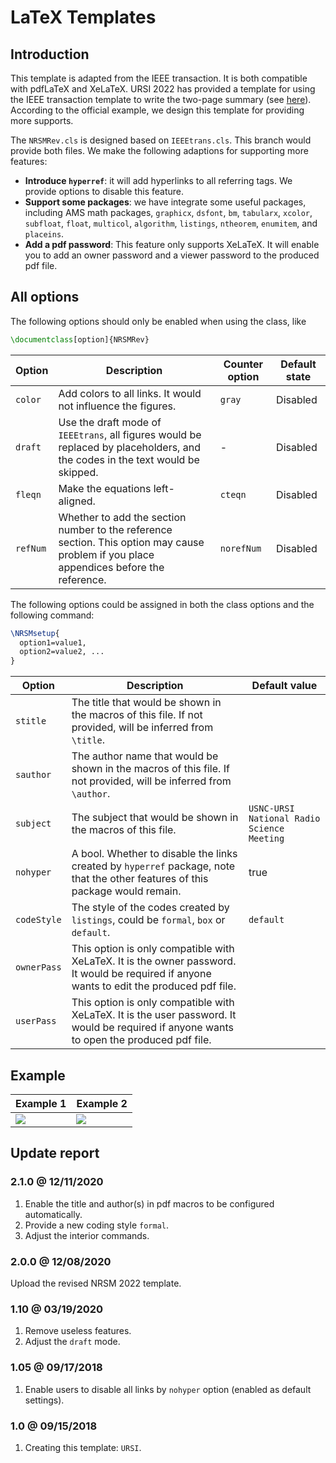 # LaTeX Templates

## Introduction

This template is adapted from the IEEE transaction. It is both compatible with pdfLaTeX and XeLaTeX. URSI 2022 has provided a template for using the IEEE transaction template to write the two-page summary (see [here][ursi]). According to the official example, we design this template for providing more supports.

The `NRSMRev.cls` is designed based on `IEEEtrans.cls`. This branch would provide both files. We make the following adaptions for supporting more features:

* **Introduce `hyperref`**: it will add hyperlinks to all referring tags. We provide options to disable this feature.
* **Support some packages**: we have integrate some useful packages, including AMS math packages, `graphicx`, `dsfont`,  `bm`, `tabularx`, `xcolor`, `subfloat`, `float`, `multicol`, `algorithm`, `listings`, `ntheorem`, `enumitem`, and `placeins`.
* **Add a pdf password**: This feature only supports XeLaTeX. It will enable you to add an owner password and a viewer password to the produced pdf file. 

## All options

The following options should only be enabled when using the class, like

```latex
\documentclass[option]{NRSMRev}
```

| Option | Description | Counter option | Default state |
| -----  |   -----     |      -----     |  -----  |
| `color`  | Add colors to all links. It would not influence the figures. | `gray` | Disabled |
| `draft`  | Use the draft mode of `IEEEtrans`, all figures would be replaced by placeholders, and the codes in the text would be skipped. | - | Disabled |
| `fleqn`  | Make the equations left-aligned. | `cteqn` | Disabled |
| `refNum` | Whether to add the section number to the reference section. This option may cause problem if you place appendices before the reference. | `norefNum` | Disabled |

The following options could be assigned in both the class options and the following command:

```latex
\NRSMsetup{
  option1=value1,
  option2=value2, ...
}
```

| Option | Description | Default value |
| -----  |   -----     |     -----     |
| `stitle`    | The title that would be shown in the macros of this file. If not provided, will be inferred from `\title`. | ` ` |
| `sauthor`   | The author name that would be shown in the macros of this file. If not provided, will be inferred from `\author`. | ` ` |
| `subject`   | The subject that would be shown in the macros of this file. | `USNC-URSI National Radio Science Meeting` |
| `nohyper`   | A bool. Whether to disable the links created by `hyperref` package, note that the other features of this package would remain. | true |
| `codeStyle` | The style of the codes created by `listings`, could be `formal`, `box` or `default`. | `default` |
| `ownerPass` | This option is only compatible with XeLaTeX. It is the owner password. It would be required if anyone wants to edit the produced pdf file. | ` ` |
| `userPass`  | This option is only compatible with XeLaTeX. It is the user password. It would be required if anyone wants to open the produced pdf file. | ` ` |

## Example

| Example 1 | Example 2 |
| ----- | ----- |
| ![][ex-fig-1] | ![][ex-fig-2] |

## Update report

### 2.1.0 @ 12/11/2020

1. Enable the title and author(s) in pdf macros to be configured automatically.
2. Provide a new coding style `formal`.
3. Adjust the interior commands.

### 2.0.0 @ 12/08/2020

Upload the revised NRSM 2022 template.

### 1.10 @ 03/19/2020

1. Remove useless features.
2. Adjust the `draft` mode.

### 1.05 @ 09/17/2018

1. Enable users to disable all links by `nohyper` option (enabled as default settings).

### 1.0 @ 09/15/2018

1. Creating this template: `URSI`.

[ursi]:https://2022apsursi.org/papers.php
[git-beamer]:https://github.com/cainmagi/UH-beamer-templates

[ex-fig-1]:./display/ursi-1.png
[ex-fig-2]:./display/ursi-2.png